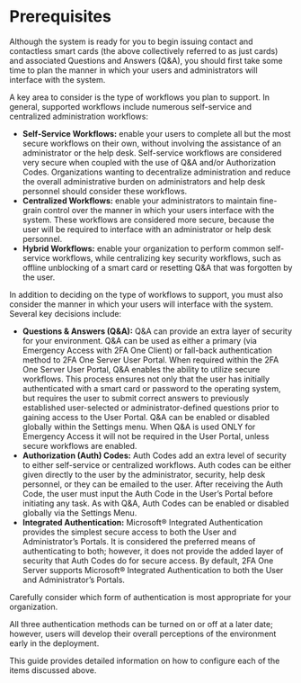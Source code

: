 # Prerequisites

Although the system is ready for you to begin issuing contact and contactless smart cards (the above collectively referred to as just cards) and associated Questions and Answers (Q&A), you should first take some time to plan the manner in which your users and administrators will interface with the system.

A key area to consider is the type of workflows you plan to support. In general, supported workflows include numerous self-service and centralized administration workflows:

* **Self-Service Workflows:** enable your users to complete all but the most secure workflows on their own, without involving the assistance of an administrator or the help desk.  Self-service workflows are considered very secure when coupled with the use of Q&A and/or Authorization Codes. Organizations wanting to decentralize administration and reduce the overall administrative burden on administrators and help desk personnel should consider these workflows.
* **Centralized Workflows:** enable your administrators to maintain fine-grain control over the manner in which your users interface with the system. These workflows are considered more secure, because the user will be required to interface with an administrator or help desk personnel.
* **Hybrid Workflows:** enable your organization to perform common self-service workflows, while centralizing key security workflows, such as offline unblocking of a smart card or resetting Q&A that was forgotten by the user.


In addition to deciding on the type of workflows to support, you must also consider the manner in which your users will interface with the system.  Several key decisions include:

* **Questions & Answers (Q&A):** Q&A can provide an extra layer of security for your environment.  Q&A can be used as either a primary (via Emergency Access with 2FA One Client) or fall-back authentication method to 2FA One Server User Portal. When required within the 2FA One Server User Portal, Q&A enables the ability to utilize secure workflows. This process ensures not only that the user has initially authenticated with a smart card or password to the operating system, but requires the user to submit correct answers to previously established user-selected or administrator-defined questions prior to gaining access to the User Portal. Q&A can be enabled or disabled globally within the Settings menu. When Q&A is used ONLY for Emergency Access it will not be required in the User Portal, unless secure workflows are enabled.
* **Authorization (Auth) Codes:** Auth Codes add an extra level of security to either self-service or centralized workflows. Auth codes can be either given directly to the user by the administrator, security, help desk personnel, or they can be emailed to the user. After receiving the Auth Code, the user must input the Auth Code in the User’s Portal before initiating any task. As with Q&A, Auth Codes can be enabled or disabled globally via the Settings Menu.
* **Integrated Authentication:** Microsoft® Integrated Authentication provides the simplest secure access to both the User and Administrator’s Portals. It is considered the preferred means of authenticating to both; however, it does not provide the added layer of security that Auth Codes do for secure access. By default, 2FA One Server supports Microsoft® Integrated Authentication to both the User and Administrator’s Portals.


Carefully consider which form of authentication is most appropriate for your organization. 

All three authentication methods can be turned on or off at a later date; however, users will develop their overall perceptions of the environment early in the deployment.

This guide provides detailed information on how to configure each of the items discussed above.
